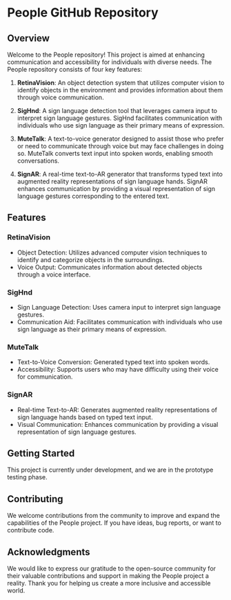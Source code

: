 # People GitHub Repository

## Overview

Welcome to the People repository! This project is aimed at enhancing communication and accessibility for individuals with diverse needs. The People repository consists of four key features:

1. **RetinaVision**: An object detection system that utilizes computer vision to identify objects in the environment and provides information about them through voice communication.

2. **SigHnd**: A sign language detection tool that leverages camera input to interpret sign language gestures. SigHnd facilitates communication with individuals who use sign language as their primary means of expression.

3. **MuteTalk**: A text-to-voice generator designed to assist those who prefer or need to communicate through voice but may face challenges in doing so. MuteTalk converts text input into spoken words, enabling smooth conversations.

4. **SignAR**: A real-time text-to-AR generator that transforms typed text into augmented reality representations of sign language hands. SignAR enhances communication by providing a visual representation of sign language gestures corresponding to the entered text.

## Features

### RetinaVision

- Object Detection: Utilizes advanced computer vision techniques to identify and categorize objects in the surroundings.
- Voice Output: Communicates information about detected objects through a voice interface.

### SigHnd

- Sign Language Detection: Uses camera input to interpret sign language gestures.
- Communication Aid: Facilitates communication with individuals who use sign language as their primary means of expression.

### MuteTalk

- Text-to-Voice Conversion: Generated typed text into spoken words.
- Accessibility: Supports users who may have difficulty using their voice for communication.

### SignAR

- Real-time Text-to-AR: Generates augmented reality representations of sign language hands based on typed text input.
- Visual Communication: Enhances communication by providing a visual representation of sign language gestures.

## Getting Started

This project is currently under development, and we are in the prototype testing phase. 

## Contributing

We welcome contributions from the community to improve and expand the capabilities of the People project. If you have ideas, bug reports, or want to contribute code.

## Acknowledgments

We would like to express our gratitude to the open-source community for their valuable contributions and support in making the People project a reality. Thank you for helping us create a more inclusive and accessible world.
